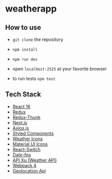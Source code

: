 # weatherapp

## How to use

* `git clone` the repository
* `npm install`
* `npm run dev`
* open `localhost:2525` at your favorite browser

* to run tests `npm test`


## Tech Stack

* [React 16](https://reactjs.org/blog/2017/09/26/react-v16.0.html)
* [Redux](https://redux.js.org/)
* [Redux-Thunk](https://github.com/reduxjs/redux-thunk)
* [Next.js](https://github.com/zeit/next.js)
* [Axios.js](https://github.com/axios/axios)
* [Styled Components](https://www.styled-components.com/)
* [Weather Icons](https://erikflowers.github.io/weather-icons/)
* [Material UI Icons](https://material.io/tools/icons/)
* [React-Switch](https://markusenglund.github.io/react-switch/)
* [Date-fns](https://date-fns.org)
* [API Xu (Weather API)](https://www.apixu.com/doc/forecast.aspx)
* [Webpack 4](https://webpack.js.org/)
* [Geolocation Api](https://developer.mozilla.org/en-US/docs/Web/API/Geolocation_API)

